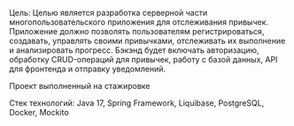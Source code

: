 Цель: Целью является разработка серверной части многопользовательского приложения для отслеживания привычек. Приложение должно позволять пользователям регистрироваться, создавать, управлять своими привычками, отслеживать их выполнение и анализировать прогресс. Бэкэнд будет включать авторизацию, обработку CRUD-операций для привычек, работу с базой данных, API для фронтенда и отправку уведомлений.

Проект выполненный на стажировке

Стек технологий: Java 17, Spring Framework, Liquibase, PostgreSQL, Docker, Mockito
